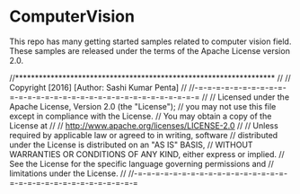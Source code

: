 # ComputerVision

This repo has many getting started samples related to computer vision field. These samples are released under the terms of the Apache License version 2.0.

//******************************************************************
//
// Copyright [2016] [Author: Sashi Kumar Penta]
//
//-=-=-=-=-=-=-=-=-=-=-=-=-=-=-=-=-=-=-=-=-=-=-=-=-=-=-=-=-=-=-=-=
//
// Licensed under the Apache License, Version 2.0 (the "License");
// you may not use this file except in compliance with the License.
// You may obtain a copy of the License at
//
//      http://www.apache.org/licenses/LICENSE-2.0
//
// Unless required by applicable law or agreed to in writing, software
// distributed under the License is distributed on an "AS IS" BASIS,
// WITHOUT WARRANTIES OR CONDITIONS OF ANY KIND, either express or implied.
// See the License for the specific language governing permissions and
// limitations under the License.
//
//-=-=-=-=-=-=-=-=-=-=-=-=-=-=-=-=-=-=-=-=-=-=-=-=-=-=-=-=-=-=-=-=
